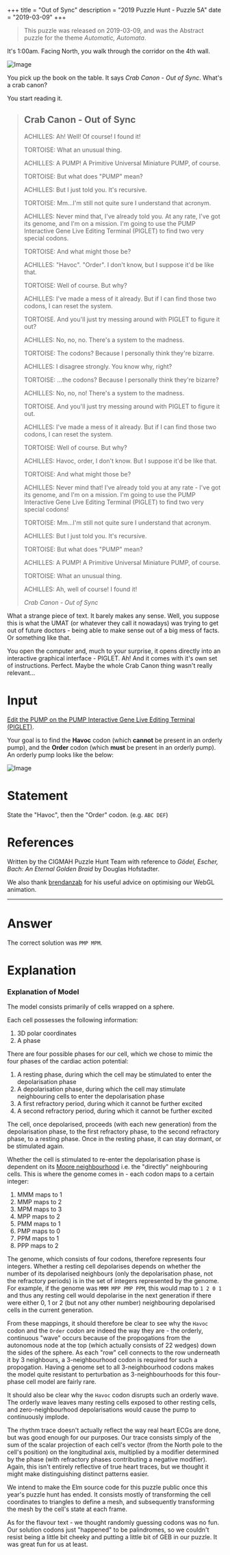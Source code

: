 +++
title = "Out of Sync"
description = "2019 Puzzle Hunt - Puzzle 5A"
date = "2019-03-09"
+++


> This puzzle was released on 2019-03-09, and was the Abstract puzzle for the theme *Automatic, Automata*.

It's 1:00am. Facing North, you walk through the corridor on the 4th wall.

![Image](https://i.imgur.com/bLr5ykb.gif)

You pick up the book on the table. It says *Crab Canon - Out of Sync*. What's a crab canon?

You start reading it.

> ## Crab Canon - Out of Sync
>
> ACHILLES: Ah! Well! Of course! I found it!
>
> TORTOISE: What an unusual thing.
>
> ACHILLES: A PUMP! A Primitive Universal Miniature PUMP, of course.
>
> TORTOISE: But what does "PUMP" mean?
>
> ACHILLES: But I just told you. It's recursive.
>
> TORTOISE: Mm...I'm still not quite sure I understand that acronym.
>
> ACHILLES: Never mind that, I've already told you. At any rate, I've got its genome, and I'm on a mission. I'm going to use the PUMP Interactive Gene Live Editing Terminal (PIGLET) to find two very special codons.
>
> TORTOISE: And what might those be?
>
> ACHILLES: "Havoc". "Order". I don't know, but I suppose it'd be like that.
>
> TORTOISE: Well of course. But why?
>
> ACHILLES: I've made a mess of it already. But if I can find those two codons, I can reset the system.
>
> TORTOISE. And you'll just try messing around with PIGLET to figure it out?
>
> ACHILLES: No, no, no. There's a system to the madness.
>
> TORTOISE: The codons? Because I personally think they're bizarre.
>
> ACHILLES: I disagree strongly. You know why, right?
>
> TORTOISE: ...the codons? Because I personally think they're bizarre?
>
> ACHILLES: No, no, no! There's a system to the madness.
>
> TORTOISE. And you'll just try messing around with PIGLET to figure it out.
>
> ACHILLES: I've made a mess of it already. But if I can find those two codons, I can reset the system.
>
> TORTOISE: Well of course. But why?
>
> ACHILLES: Havoc, order, I don't know. But I suppose it'd be like that.
>
> TORTOISE: And what might those be?
>
> ACHILLES: Never mind that! I've already told you at any rate - I've got its genome, and I'm on a mission. I'm going to use the PUMP Interactive Gene Live Editing Terminal (PIGLET) to find two very special codons!
>
> TORTOISE: Mm...I'm still not quite sure I understand that acronym.
>
> ACHILLES: But I just told you. It's recursive.
>
> TORTOISE: But what does "PUMP" mean?
>
> ACHILLES: A PUMP! A Primitive Universal Miniature PUMP, of course.
>
> TORTOISE: What an unusual thing.
>
> ACHILLES: Ah, well of course! I found it!
>
> *Crab Canon - Out of Sync*

What a strange piece of text. It barely makes any sense. Well, you suppose this is what the UMAT (or whatever they call it nowadays) was trying to get out of future doctors - being able to make sense out of a big mess of facts. Or something like that.

You open the computer and, much to your surprise, it opens directly into an interactive graphical interface - PIGLET. Ah! And it comes with it's own set of instructions. Perfect. Maybe the whole Crab Canon thing wasn't really relevant...

# Input

[Edit the PUMP on the PUMP Interactive Gene Live Editing Terminal (PIGLET)](https://cgmnt-achilles-tortoise-piglet.netlify.com/).

Your goal is to find the **Havoc** codon (which **cannot** be present in an orderly pump), and the **Order** codon (which **must** be present in an orderly pump). An orderly pump looks like the below:

![Image](https://lh3.googleusercontent.com/mLRC3L9VcFtwS27f6FHk_wBt6vR9uQxRpa4oDTC6mE7tMXJk4sqslERZvFWLgjGdR0w5wlpU2NVSQ-tyN1RwQfcrj_7Cc-Qp0XxMgE7b2UTd-VdNz8SkKd-vTXGCpUQHEG4V2jimMQ=w800)

# Statement

State the "Havoc", then the "Order" codon. (e.g. `ABC DEF`)


# References

Written by the CIGMAH Puzzle Hunt Team with reference to *Gödel, Escher, Bach: An Eternal Golden Braid* by Douglas Hofstadter.

We also thank [brendanzab](https://github.com/brendanzab) for his useful advice on optimising our WebGL animation.

---

# Answer

The correct solution was `PMP MPM`.

# Explanation
### Explanation of Model

The model consists primarily of cells wrapped on a sphere.

Each cell possesses the following information:

1. 3D polar coordinates
2. A phase

There are four possible phases for our cell, which we chose to mimic the four phases of the cardiac action potential:

1. A resting phase, during which the cell may be stimulated to enter the depolarisation phase
2. A depolarisation phase, during which the cell may stimulate neighbouring cells to enter the depolarisation phase
3. A first refractory period, during which it cannot be further excited
4. A second refractory period, during which it cannot be further excited

The cell, once depolarised, proceeds (with each new generation) from the depolarisation phase, to the first refractory phase, to the second refractory phase, to a resting phase. Once in the resting phase, it can stay dormant, or be stimulated again.

Whether the cell is stimulated to re-enter the depolarisation phase is dependent on its [Moore neighbourhood](https://en.wikipedia.org/wiki/Moore_neighborhood) i.e. the "directly" neighbouring cells. This is where the genome comes in - each codon maps to a certain integer:

1. MMM maps to 1
2. MMP maps to 2
3. MPM maps to 3
4. MPP maps to 2
5. PMM maps to 1
6. PMP maps to 0
7. PPM maps to 1
8. PPP maps to 2

The genome, which consists of four codons, therefore represents four integers. Whether a resting cell depolarises depends on whether the number of its depolarised neighbours (only the depolarisation phase, not the refractory periods) is in the set of integers represented by the genome. For example, if the genome was `MMM MPP PMP PPM`, this would map to `1 2 0 1` and thus any resting cell would depolarise in the next generation if there were either 0, 1 or 2 (but not any other number) neighbouring depolarised cells in the current generation.

From these mappings, it should therefore be clear to see why the `Havoc` codon and the `Order` codon are indeed the way they are - the orderly, continuous "wave" occurs because of the propogations from the autonomous node at the top (which actually consists of 22 wedges) down the sides of the sphere. As each "row" cell connects to the row underneath it by 3 neighbours, a 3-neighbourhood codon is required for such a propogation. Having a genome set to all 3-neighbourhood codons makes the model quite resistant to perturbation as 3-neighbourhoods for this four-phase cell model are fairly rare.

It should also be clear why the `Havoc` codon disrupts such an orderly wave. The orderly wave leaves many resting cells exposed to other resting cells, and zero-neighbourhood depolarisations would cause the pump to continuously implode.

The rhythm trace doesn't actually reflect the way real heart ECGs are done, but was good enough for our purposes. Our trace consists simply of the sum of the scalar projection of each cell's vector (from the North pole to the cell's position) on the longitudinal axis, multiplied by a modifier determined by the phase (with refractory phases contributing a negative modifier). Again, this isn't entirely reflective of true heart traces, but we thought it might make distinguishing distinct patterns easier.

We intend to make the Elm source code for this puzzle public once this year's puzzle hunt has ended. It consists mostly of transforming the cell coordinates to triangles to define a mesh, and subsequently transforming the mesh by the cell's state at each frame.

As for the flavour text - we thought randomly guessing codons was no fun. Our solution codons just "happened" to be palindromes, so we couldn't resist being a little bit cheeky and putting a little bit of GEB in our puzzle. It was great fun for us at least.


